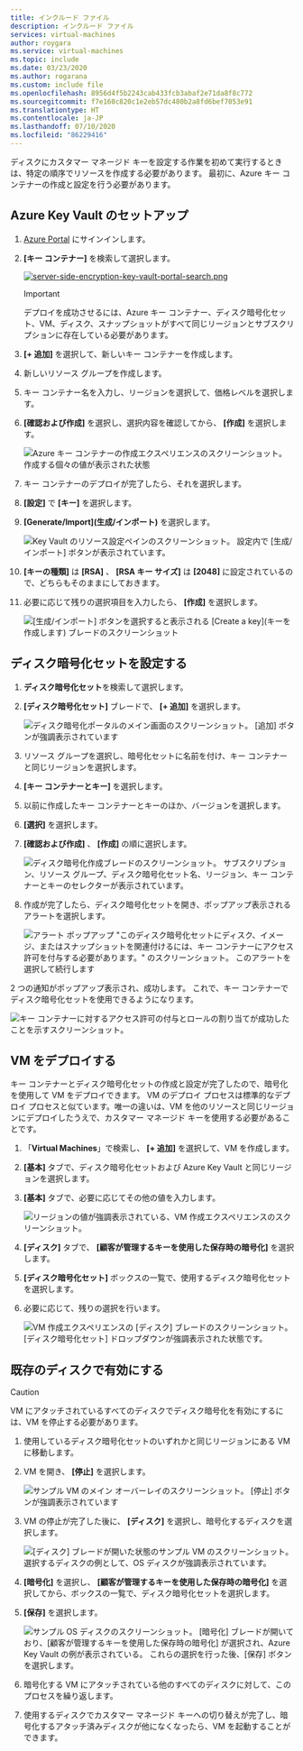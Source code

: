 ```yaml
---
title: インクルード ファイル
description: インクルード ファイル
services: virtual-machines
author: roygara
ms.service: virtual-machines
ms.topic: include
ms.date: 03/23/2020
ms.author: rogarana
ms.custom: include file
ms.openlocfilehash: 8956d4f5b2243cab433fcb3abaf2e71da8f8c772
ms.sourcegitcommit: f7e160c820c1e2eb57dc480b2a8fd6bef7053e91
ms.translationtype: HT
ms.contentlocale: ja-JP
ms.lasthandoff: 07/10/2020
ms.locfileid: "86229416"
---
```

ディスクにカスタマー マネージド キーを設定する作業を初めて実行するときは、特定の順序でリソースを作成する必要があります。 最初に、Azure キー コンテナーの作成と設定を行う必要があります。

## <a name="set-up-your-azure-key-vault"></a>Azure Key Vault のセットアップ

1. [Azure Portal](https://portal.azure.com/) にサインインします。
1. **[キー コンテナー]** を検索して選択します。

    [ ![server-side-encryption-key-vault-portal-search.png](media/virtual-machines-disk-encryption-portal/server-side-encryption-key-vault-portal-search.png)](media/virtual-machines-disk-encryption-portal/sever-side-encryption-key-vault-portal-search-expanded.png#lightbox)

    > [!IMPORTANT]
    > デプロイを成功させるには、Azure キー コンテナー、ディスク暗号化セット、VM、ディスク、スナップショットがすべて同じリージョンとサブスクリプションに存在している必要があります。

1. **[+ 追加]** を選択して、新しいキー コンテナーを作成します。
1. 新しいリソース グループを作成します。
1. キー コンテナー名を入力し、リージョンを選択して、価格レベルを選択します。
1. **[確認および作成]** を選択し、選択内容を確認してから、 **[作成]** を選択します。

    ![Azure キー コンテナーの作成エクスペリエンスのスクリーンショット。 作成する個々の値が表示された状態](media/virtual-machines-disk-encryption-portal/server-side-encryption-create-a-key-vault.png)

1. キー コンテナーのデプロイが完了したら、それを選択します。
1. **[設定]** で **[キー]** を選択します。
1. **[Generate/Import]\(生成/インポート\)** を選択します。

    ![Key Vault のリソース設定ペインのスクリーンショット。 設定内で [生成/インポート] ボタンが表示されています。](media/virtual-machines-disk-encryption-portal/sever-side-encryption-key-vault-generate-settings.png)

1. **[キーの種類]** は **[RSA]** 、 **[RSA キー サイズ]** は **[2048]** に設定されているので、どちらもそのままにしておきます。
1. 必要に応じて残りの選択項目を入力したら、 **[作成]** を選択します。

    ![[生成/インポート] ボタンを選択すると表示される [Create a key]\(キーを作成します\) ブレードのスクリーンショット](media/virtual-machines-disk-encryption-portal/server-side-encryption-create-a-key-generate.png)

## <a name="set-up-your-disk-encryption-set"></a>ディスク暗号化セットを設定する

1. **ディスク暗号化セット**を検索して選択します。
1. **[ディスク暗号化セット]** ブレードで、 **[+ 追加]** を選択します。

    ![ディスク暗号化ポータルのメイン画面のスクリーンショット。 [追加] ボタンが強調表示されています](media/virtual-machines-disk-encryption-portal/sever-side-encryption-create-disk-encryption-set.png)

1. リソース グループを選択し、暗号化セットに名前を付け、キー コンテナーと同じリージョンを選択します。
1. **[キー コンテナーとキー]** を選択します。
1. 以前に作成したキー コンテナーとキーのほか、バージョンを選択します。
1. **[選択]** を選択します。
1. **[確認および作成]** 、 **[作成]** の順に選択します。

    ![ディスク暗号化作成ブレードのスクリーンショット。 サブスクリプション、リソース グループ、ディスク暗号化セット名、リージョン、キー コンテナーとキーのセレクターが表示されています。](media/virtual-machines-disk-encryption-portal/server-side-encryption-disk-encryption-set-blade-key.png)

1. 作成が完了したら、ディスク暗号化セットを開き、ポップアップ表示されるアラートを選択します。

    ![アラート ポップアップ "このディスク暗号化セットにディスク、イメージ、またはスナップショットを関連付けるには、キー コンテナーにアクセス許可を付与する必要があります。" のスクリーンショット。 このアラートを選択して続行します](media/virtual-machines-disk-encryption-portal/server-side-encryption-disk-encryption-set-alert-fix.png)

2 つの通知がポップアップ表示され、成功します。 これで、キー コンテナーでディスク暗号化セットを使用できるようになります。

![キー コンテナーに対するアクセス許可の付与とロールの割り当てが成功したことを示すスクリーンショット。](media/virtual-machines-disk-encryption-portal/disk-encryption-notification-success.png)

## <a name="deploy-a-vm"></a>VM をデプロイする

キー コンテナーとディスク暗号化セットの作成と設定が完了したので、暗号化を使用して VM をデプロイできます。
VM のデプロイ プロセスは標準的なデプロイ プロセスと似ています。唯一の違いは、VM を他のリソースと同じリージョンにデプロイしたうえで、カスタマー マネージド キーを使用する必要があることです。

1. 「**Virtual Machines**」で検索し、 **[+ 追加]** を選択して、VM を作成します。
1. **[基本]** タブで、ディスク暗号化セットおよび Azure Key Vault と同じリージョンを選択します。
1. **[基本]** タブで、必要に応じてその他の値を入力します。

    ![リージョンの値が強調表示されている、VM 作成エクスペリエンスのスクリーンショット。](media/virtual-machines-disk-encryption-portal/server-side-encryption-create-a-vm-region.png)

1. **[ディスク]** タブで、 **[顧客が管理するキーを使用した保存時の暗号化]** を選択します。
1. **[ディスク暗号化セット]** ボックスの一覧で、使用するディスク暗号化セットを選択します。
1. 必要に応じて、残りの選択を行います。

    ![VM 作成エクスペリエンスの [ディスク] ブレードのスクリーンショット。 [ディスク暗号化セット] ドロップダウンが強調表示された状態です。](media/virtual-machines-disk-encryption-portal/server-side-encryption-create-vm-select-customer-managed-key-disk-encryption-set.png)

## <a name="enable-on-an-existing-disk"></a>既存のディスクで有効にする

> [!CAUTION]
> VM にアタッチされているすべてのディスクでディスク暗号化を有効にするには、VM を停止する必要があります。
    
1. 使用しているディスク暗号化セットのいずれかと同じリージョンにある VM に移動します。
1. VM を開き、 **[停止]** を選択します。

    ![サンプル VM のメイン オーバーレイのスクリーンショット。 [停止] ボタンが強調表示されています](media/virtual-machines-disk-encryption-portal/server-side-encryption-stop-vm-to-encrypt-disk-fix.png)

1. VM の停止が完了した後に、 **[ディスク]** を選択し、暗号化するディスクを選択します。

    ![[ディスク] ブレードが開いた状態のサンプル VM のスクリーンショット。 選択するディスクの例として、OS ディスクが強調表示されています。](media/virtual-machines-disk-encryption-portal/server-side-encryption-existing-disk-select.png)

1. **[暗号化]** を選択し、 **[顧客が管理するキーを使用した保存時の暗号化]** を選択してから、ボックスの一覧で、ディスク暗号化セットを選択します。
1. **[保存]** を選択します。

    ![サンプル OS ディスクのスクリーンショット。 [暗号化] ブレードが開いており、[顧客が管理するキーを使用した保存時の暗号化] が選択され、Azure Key Vault の例が表示されている。 これらの選択を行った後、[保存] ボタンを選択します。](media/virtual-machines-disk-encryption-portal/server-side-encryption-encrypt-existing-disk-customer-managed-key.png)

1. 暗号化する VM にアタッチされている他のすべてのディスクに対して、このプロセスを繰り返します。
1. 使用するディスクでカスタマー マネージド キーへの切り替えが完了し、暗号化するアタッチ済みディスクが他になくなったら、VM を起動することができます。
